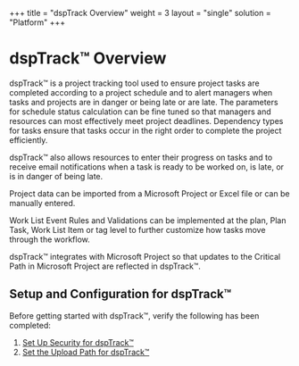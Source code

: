 +++
title = "dspTrack Overview"
weight = 3
layout = "single"
solution = "Platform"
+++

# dspTrack™ Overview

dspTrack™ is a project tracking tool used to ensure project tasks are
completed according to a project schedule and to alert managers when
tasks and projects are in danger or being late or are late. The
parameters for schedule status calculation can be fine tuned so that
managers and resources can most effectively meet project deadlines.
Dependency types for tasks ensure that tasks occur in the right order to
complete the project efficiently.

dspTrack™ also allows resources to enter their progress on tasks and to
receive email notifications when a task is ready to be worked on, is
late, or is in danger of being late.

Project data can be imported from a Microsoft Project or Excel file or
can be manually entered.

<span>Work List Event Rules and Validations can be implemented at the
plan, Plan Task, Work List Item or tag level to further customize how
tasks move through the workflow.  </span>

dspTrack™ integrates with Microsoft Project so that updates to the
Critical Path in Microsoft Project are reflected in dspTrack™.

## Setup and Configuration for dspTrack™

Before getting started with dspTrack™, verify the following has been
completed:

1.  [Set Up Security for dspTrack™](Config/Set_Security_in_dspTrack.htm)
2.  [Set the Upload Path for
    dspTrack™](Use_Cases/Set_the_Upload_Path_for_dspTrack.htm)
